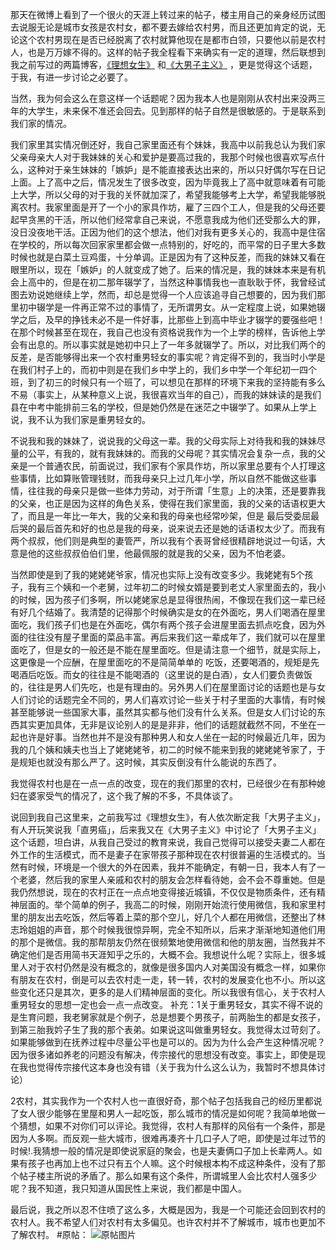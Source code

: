 那天在微博上看到了一个很火的天涯上转过来的帖子，楼主用自己的亲身经历试图去说服无论是城市女孩是农村女，都不要去嫁给农村男，而且还更加肯定的说，无论这个农村男现在是否已经脱离了农村就算他现在是都市白领，只要他以前是农村人，也是万万嫁不得的。这样的帖子我全程看下来确实有一定的道理，然后联想到我之前写过的两篇博客，[《理想女生》](http://www.jianshu.com/p/fd64e856ba9d)   和[《大男子主义》](http://www.jianshu.com/p/60a4e088411b)   ，更是觉得这个话题，于我，有进一步讨论之必要了。

当然，我为何会这么在意这样一个话题呢？因为我本人也是刚刚从农村出来没两三年的大学生，未来保不准还会回去。见到那样的帖子自然是很敏感的。于是联系到我们家的情况。

我们家里其实情况倒还好，我自己家里面还有个妹妹，我高中以前我总认为我们家父亲母亲大人对于我妹妹的关心和爱护是要高过我的，我那个时候也很喜欢写点什么，这种对于亲生妹妹的「嫉妒」是不能直接表达出来的，所以只好偶尔写在日记上面。上了高中之后，情况发生了很多改变，因为毕竟我上了高中就意味着有可能上大学，所以父母的对于我的关怀就加深了，希望我能够考上大学，希望我能够脱离农村。我家里面是开了一个小的家具作坊，雇了三四个工人，但是我的父母还要起早贪黑的干活，所以他们经常拿自己来说，不愿意我成为他们还受那么大的罪，没日没夜地干活。正因为他们的这个想法，他们对我有更多关心的，我高中是住宿在学校的，所以每次回家家里都会做一点特别的，好吃的，而平常的日子里大多数时候也就是白菜土豆鸡蛋，十分单调。正是因为有了这种反差，而我的妹妹又看在眼里所以，现在「嫉妒」的人就变成了她了。后来的情况是，我的妹妹本来是有机会上高中的，但是在初二那年辍学了，当然这种事情我也一直耿耿于怀，我曾经试图去劝说她继续上学，然而，却总是觉得一个人应该追寻自己想要的，因为我们那里初中辍学是一件再正常不过的事情了，无所谓男女。从一定程度上说，如果她辍学之后，及早的挣钱未必不是一件好事，比那些上到高中毕业才辍学的要强些吧！在那个时候甚至在现在，我自己也没有资格说我作为一个上学的榜样，告诉他上学会有出息的。所以事实就是她初中只上了一年多就辍学了。所以，对比我们两个的反差，是否能够得出来一个农村重男轻女的事实呢？肯定得不到的，我当时小学是在我们村子上的，而初中则是在我们乡中学上的，我们乡中学一个年纪初一四个班，到了初三的时候只有一个班了，可以想见在那样的环境下来我的坚持能有多么不易（事实上，从某种意义上说，我很喜欢当年的自己），而我的妹妹读的是我们县在中考中能排前三名的学校，但是她仍然是在迷茫之中辍学了。如果从上学上说，我不认为我们家是重男轻女的。

不说我和我的妹妹了，说说我的父母这一辈。我的父母实际上对待我和我的妹妹尽量的公平，有我的，就有我妹妹的。而我的父母呢？其实情况会复杂一点，我的父亲是一个普通农民，前面说过，我们家有个家具作坊，所以家里总要有个人打理这些事情，比如算账管理钱财，而我母亲只上过几年小学，所以自然不能做这些事情，往往我的母亲只是做一些体力劳动，对于所谓「生意」上的决策，还是要靠我的父亲，也正是因为这样的角色关系，使得在我们家里面，我的父亲的话语权更大了，而且是一年比一年大，我的父亲和我的母亲也经常吵架，但是 最后受委屈最后哭的最后首先和好的也总是我的母亲，说来说去还是她的话语权太少了。而我有两个叔叔，他们则是典型的妻管严，所以我有个表哥曾经很精辟地说过一句话，大意是他的这些叔叔伯伯们里，他最佩服的就是我的父亲，因为不怕老婆。

当然即使是到了我的姥姥姥爷家，情况也实际上没有改变多少。我姥姥有5个孩子，我有三个姨和一个老舅，过年初二的时候女婿是要到老丈人家里面去的，我小的时候，因为孩子们多啊，所以姥姥家总是显得很热闹，不像现在我们这一辈已经有好几个结婚了。我清楚的记得那个时候确实是女的在外面吃，男人们喝酒在屋里面吃，我们孩子们也是在外面吃，偶尔有两个孩子会进屋里面去抓点吃食，因为外面的往往没有屋子里面的菜品丰富。再后来我们这一辈成年了，我们就可以在屋里面吃了，但是女的一般还是不能在屋里面吃。但是请注意一个细节，就是实际上，这更像是一个应酬，在屋里面吃的不是简简单单的 吃饭，还要喝酒的，规矩是先喝酒后吃饭。而女的往往是不能喝酒的（这里说的是白酒），女人们要负责做饭的，往往是男人们先吃，也是有理由的。另外男人们在屋里面讨论的话题也是与女人们讨论的话题完全不同的，男人们喜欢讨论一些关于村子里面的大事情，有时候甚至能够说一些国家大事，虽然其实都与他们没有什么关系。但是女人们讨论的东西其实更加具体，无非是议论别人的是是非非，他们的话题就截然不同，不坐在一起也许是好事。当然也并不是没有那种男人和女人坐在一起的时候最近几年，因为我的几个姨和姨夫也当上了姥姥姥爷，初二的时候不能来到我的姥姥姥爷家了，于是规矩也就没有那么严了。这时候，其实反倒没有什么能说的东西了。

我觉得农村也是在一点一点的改变，现在的我们那里的农村，已经很少在有那种媳妇在婆家受气的情况了，这个我了解的不多，不具体谈了。

说回到我自己这里来，之前我写过《理想女生》，有人依次断定我「大男子主义」，有人开玩笑说我「直男癌」，后来我又在《大男子主义》中讨论了「大男子主义」这个话题，坦白讲，从我自己受过的教育来说，我自己觉得可以接受夫妻二人都在外工作的生活模式，而不是妻子在家带孩子那种现在农村很普遍的生活模式的。当然有时候，环境是一个很大的外在因素，我并不能确定，有朝一日，我本人有了一个老婆，然后我的家里人亲戚和农村的朋友会怎样看待她，会不会不尊重她。但是我仍然想说，现在的农村正在一点点地变得接近城镇，不仅仅是物质条件，还有精神层面的。举个简单的例子，我高二的时候，刚刚开始流行使用微信，我和家里村里的朋友出去吃饭，然后等着上菜的那个空儿，好几个人都在用微信，还整出了林志玲姐姐的声音，那个时候我很惊异啊，完全不知所以，后来才渐渐地知道他们用的那个是微信。我的那帮朋友仍然在很频繁地使用微信和他的朋友圈，当然我并不确定他们是否用简书天涯知乎之乐的，大概不会。我想说什么呢？实际上，很多城里人对于农村仍然是没有概念的，就像是很多国内人对美国没有概念一样，如果你有朋友在农村，倒是可以去农村走一走，转一转，农村的发展变化也不小。所以这些变化还只是其次，更多的是人们精神层面的变化。所以我很有信心，关于农村人重男轻女的思想一定也会一点一点改变。
补充：1关于重男轻女，其实不得不说的是生育问题，我老舅家就是个例子，总是想要个男孩子，前两胎生的都是女孩子，到第三胎我妗子生了我的那个表弟。如果说这叫做重男轻女。我觉得太过苛刻了。如果能够做到在抚养过程中尽量公平也是可以的。因为为什么会产生这种情况呢？因为很多诸如养老的问题没有解决，传宗接代的思想没有改变。事实上，即使是现在我也觉得传宗接代这本身也没有错（关于我为什么这么认为，我暂时不想具体讨论）

2农村，其实我作为一个农村人也一直很好奇，那个帖子包括我自己的经历里都说了女人很少能够在里屋和男人一起吃饭，那么城市的情况是如何呢？我简单地做一个猜想，如果不对你们可以评论。我觉得，农村人有那样的风俗有一个条件，那是因为人多啊。而反观一些大城市，很难再凑齐十几口子人了吧，即使是过年过节的时候!.我猜想一般的情况是即使说家庭的聚会，也是夫妻俩口子加上长辈两人。如果有孩子也再加上也不过只有五个人嘛。这个时候根本构不成这种条件，没有了那个帖子楼主所说的矛盾了。那么如果有这个条件，所谓城里人会比农村人强多少呢？我不知道，我只知道从国民性上来说，我们都是中国人。

最后说，我之所以忍不住喷了这么多，大概是因为，我是一个可能还会回到农村的农村人。我不希望人们对农村有太多偏见。也许农村并不了解城市，城市也更加不了解农村。
#原帖：
![原帖图片](http://hktkdy.qiniudn.com/nongcun.jpg)

